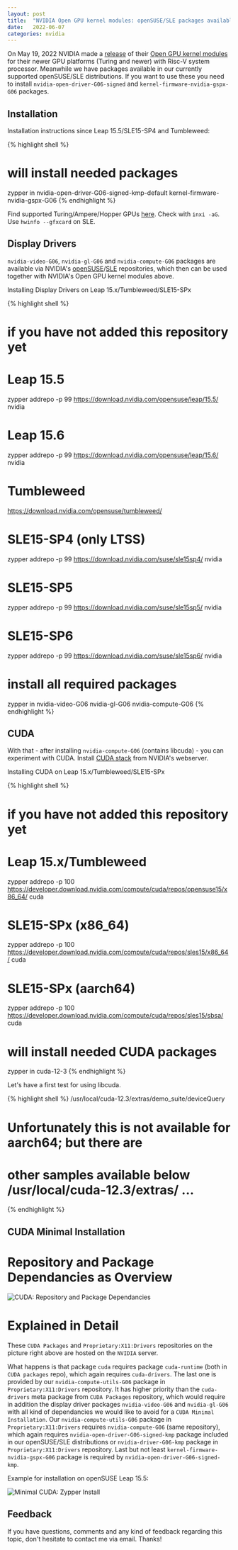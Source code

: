 ```yaml
---
layout: post
title:  "NVIDIA Open GPU kernel modules: openSUSE/SLE packages available"
date:   2022-06-07
categories: nvidia
---
```

On May 19, 2022 NVIDIA made a [release][nvidia-release] of their [Open GPU kernel modules][opengpu-github] for their newer GPU platforms (Turing and newer) with Risc-V system processor. Meanwhile we have packages available in our currently supported openSUSE/SLE distributions. If you want to use these you need to install `nvidia-open-driver-G06-signed` and `kernel-firmware-nvidia-gspx-G06` packages.

## Installation

Installation instructions since Leap 15.5/SLE15-SP4 and Tumbleweed:

{% highlight shell %}
# will install needed packages
zypper in nvidia-open-driver-G06-signed-kmp-default kernel-firmware-nvidia-gspx-G06
{% endhighlight %}

Find supported Turing/Ampere/Hopper GPUs [here][pci_ids-unsupported]. Check with `inxi -aG`. Use `hwinfo --gfxcard` on SLE.

## Display Drivers

`nvidia-video-G06`, `nvidia-gl-G06` and `nvidia-compute-G06` packages are
available via NVIDIA's [openSUSE][opensuse]/[SLE][sle] repositories, which
then can be used together with NVIDIA's Open GPU kernel modules above.

Installing Display Drivers on Leap 15.x/Tumbleweed/SLE15-SPx

{% highlight shell %}
# if you have not added this repository yet
# Leap 15.5
zypper addrepo -p 99 https://download.nvidia.com/opensuse/leap/15.5/  nvidia
# Leap 15.6
zypper addrepo -p 99 https://download.nvidia.com/opensuse/leap/15.6/  nvidia
# Tumbleweed
https://download.nvidia.com/opensuse/tumbleweed/
# SLE15-SP4 (only LTSS)
zypper addrepo -p 99 https://download.nvidia.com/suse/sle15sp4/  nvidia
# SLE15-SP5
zypper addrepo -p 99 https://download.nvidia.com/suse/sle15sp5/  nvidia
# SLE15-SP6
zypper addrepo -p 99 https://download.nvidia.com/suse/sle15sp6/  nvidia

# install all required packages
zypper in nvidia-video-G06 nvidia-gl-G06 nvidia-compute-G06
{% endhighlight %}

## CUDA

With that - after installing `nvidia-compute-G06` (contains libcuda) - you can experiment with CUDA. Install [CUDA stack][cuda-stack] from NVIDIA's webserver.

Installing CUDA on Leap 15.x/Tumbleweed/SLE15-SPx

{% highlight shell %}
# if you have not added this repository yet
# Leap 15.x/Tumbleweed
zypper addrepo -p 100 https://developer.download.nvidia.com/compute/cuda/repos/opensuse15/x86_64/  cuda
# SLE15-SPx (x86_64)
zypper addrepo -p 100 https://developer.download.nvidia.com/compute/cuda/repos/sles15/x86_64/  cuda
# SLE15-SPx (aarch64)
zypper addrepo -p 100 https://developer.download.nvidia.com/compute/cuda/repos/sles15/sbsa/  cuda

# will install needed CUDA packages
zypper in cuda-12-3
{% endhighlight %}

Let's have a first test for using libcuda.

{% highlight shell %}
/usr/local/cuda-12.3/extras/demo_suite/deviceQuery
# Unfortunately this is not available for aarch64; but there are
# other samples available below /usr/local/cuda-12.3/extras/ ...
{% endhighlight %}

## CUDA Minimal Installation

# Repository and Package Dependancies as Overview

![CUDA: Repository and Package Dependancies](/assets/2022-06-07-cuda-repos.svg)

# Explained in Detail

These `CUDA Packages` and `Proprietary:X11:Drivers` repositories on the picture right above are hosted on the `NVIDIA` server.

What happens is that package `cuda` requires package `cuda-runtime` (both in `CUDA packages` repo), which again requires `cuda-drivers`. The last one is provided by our `nvidia-compute-utils-G06` package in `Proprietary:X11:Drivers` repository. It has higher priority than the `cuda-drivers` meta package from `CUDA Packages` repository, which would require in addition the display driver packages `nvidia-video-G06` and `nvidia-gl-G06` with all kind of dependancies we would like to avoid for a `CUDA Minimal Installation`. Our `nvidia-compute-utils-G06` package in `Proprietary:X11:Drivers` requires `nvidia-compute-G06` (same repository), which again requires `nvidia-open-driver-G06-signed-kmp` package included in our openSUSE/SLE distributions or `nvidia-driver-G06-kmp` package in `Proprietary:X11:Drivers` repository. Last but not least `kernel-firmware-nvidia-gspx-G06` package is required by `nvidia-open-driver-G06-signed-kmp`.

Example for installation on openSUSE Leap 15.5:

![Minimal CUDA: Zypper Install](/assets/2022-06-07-cuda-zypper-install-output.jpg)

## Feedback

If you have questions, comments and any kind of feedback regarding this topic, don't hesitate to contact me via email. Thanks!

[nvidia-release]: https://developer.nvidia.com/blog/nvidia-releases-open-source-gpu-kernel-modules/
[opengpu-github]: https://github.com/NVIDIA/open-gpu-kernel-modules
[pci_ids-unsupported]: https://build.opensuse.org/package/view_file/X11:Drivers:Video:Redesign/nvidia-open-driver-G06-signed/pci_ids-unsupported
[opensuse]: https://download.nvidia.com/opensuse
[sle]: https://download.nvidia.com/suse
[cuda-stack]: https://developer.download.nvidia.com/compute/cuda/repos/
